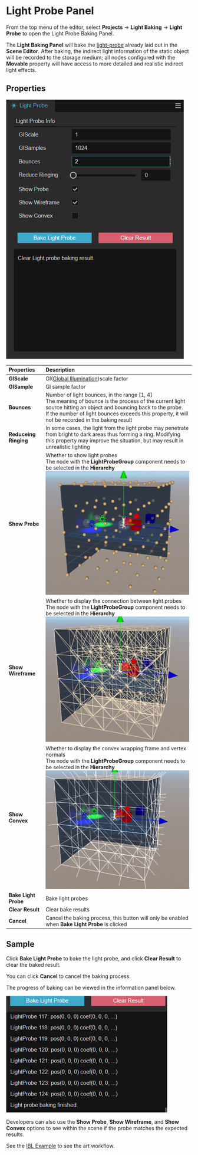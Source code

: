 # Light Probe Panel

From the top menu of the editor, select **Projects** -> **Light Baking** -> **Light Probe** to open the Light Probe Baking Panel.

The **Light Baking Panel** will bake the [light-probe](light-probe.md) already laid out in the **Scene Editor**. After baking, the indirect light information of the static object will be recorded to the storage medium; all nodes configured with the **Movable** property will have access to more detailed and realistic indirect light effects.

## Properties

![light-probe-panel](light-probe-panel/bake-panel.png)

| Properties | Description |
| :-- | :-- |
| **GIScale** | GI([Global Illumination](https://en.wikipedia.org/wiki/Global_illumination))scale factor |
| **GISample** | GI sample factor |
| **Bounces** | Number of light bounces, in the range [1, 4] <br> The meaning of bounce is the process of the current light source hitting an object and bouncing back to the probe. <br> If the number of light bounces exceeds this property, it will not be recorded in the baking result |
| **Reduceing Ringing** | In some cases, the light from the light probe may penetrate from bright to dark areas thus forming a ring. Modifying this property may improve the situation, but may result in unrealistic lighting |
| **Show Probe** | Whether to show light probes <br> The node with the **LightProbeGroup** component needs to be selected in the **Hierarchy** <br> ![probe](light-probe-panel/probe.png) |
| **Show Wireframe** | Whether to display the connection between light probes <br> The node with the **LightProbeGroup** component needs to be selected in the **Hierarchy** <br> ![wireframe](light-probe-panel/wireframe.png) |
| **Show Convex** | Whether to display the convex wrapping frame and vertex normals <br> The node with the **LightProbeGroup** component needs to be selected in the **Hierarchy** <br> ![convex](light-probe-panel/convex.png)|
| **Bake Light Probe** | Bake light probes |
| **Clear Result** | Clear bake results |
| **Cancel** | Cancel the baking process, this button will only be enabled when **Bake Light Probe** is clicked |

## Sample

Click **Bake Light Probe** to bake the light probe, and click **Clear Result** to clear the baked result.

You can click **Cancel** to cancel the baking process.

The progress of baking can be viewed in the information panel below.

![info](light-probe-panel/info.png)

Developers can also use the **Show Probe**, **Show Wireframe**, and **Show Convex** options to see within the scene if the probe matches the expected results.

See the [IBL Example](example.md) to see the art workflow.
